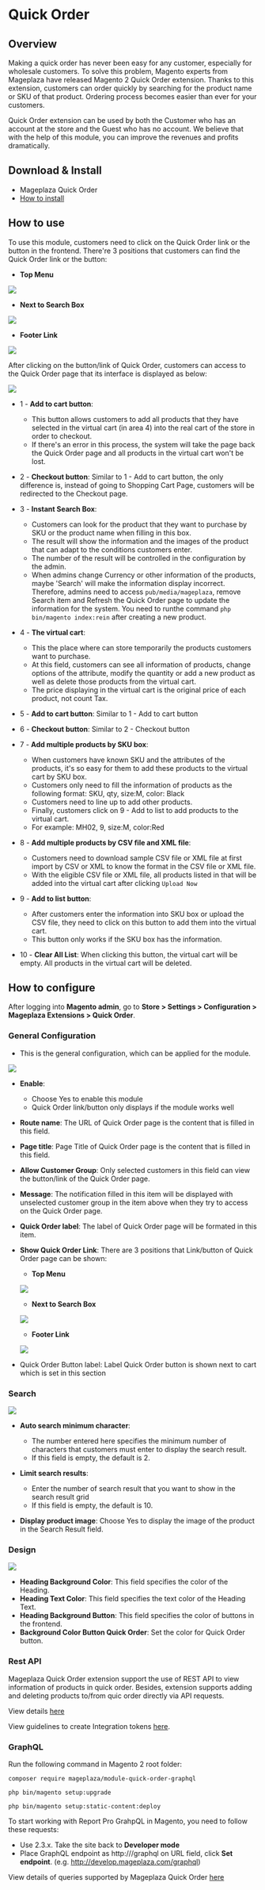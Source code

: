# Quick Order

## Overview

Making a quick order has never been easy for any customer, especially for wholesale customers. To solve this problem, Magento experts from Mageplaza have released Magento 2 Quick Order extension. Thanks to this extension, customers can order quickly by searching for the product name or SKU of that product. Ordering process becomes easier than ever for your customers.

Quick Order extension can be used by both the Customer who has an account at the store and the Guest who has no account. We believe that with the help of this module, you can improve the revenues and profits dramatically.

## Download & Install
- Mageplaza Quick Order
- [How to install](https://www.mageplaza.com/install-magento-2-extension/)

## How to use

To use this module, customers need to click on the Quick Order link or the button in the frontend. There're 3 positions that customers can find the Quick Order link or the button:

* **Top Menu**

![](https://i.imgur.com/rE9mlwa.png)

* **Next to Search Box**

![](https://i.imgur.com/GDZ1YHO.png)

* **Footer Link**

![](https://i.imgur.com/b3myLsO.png)

After clicking on the button/link of Quick Order, customers can access to the Quick Order page that its interface is displayed as below:

![](https://i.imgur.com/zqUPMhZ.png) 

* 1 - **Add to cart button**:

  * This button allows customers to add all products that they have selected in the virtual cart (in area 4) into the real cart of the store in order to checkout.
  * If there's an error in this process, the system will take the page back the Quick Order page and all products in the virtual cart won't be lost.
  
* 2 - **Checkout button**: Similar to 1 - Add to cart button, the only difference is, instead of going to Shopping Cart Page, customers will be redirected to the Checkout page.

* 3 - **Instant Search Box**:
  * Customers can look for the product that they want to purchase by SKU or the product name when filling in this box.
  * The result will show the information and the images of the product that can adapt to the conditions customers enter.
  * The number of the result will be controlled in the configuration by the admin.
  * When admins change Currency or other information of the products, maybe 'Search' will make the information display incorrect. Therefore, admins need to access `pub/media/mageplaza`, remove Search item and Refresh the Quick Order page to update the information for the system. You need to runthe command `php bin/magento index:rein` after creating a new product.

  
* 4 - **The virtual cart**:
  * This the place where can store temporarily the products customers want to purchase.
  * At this field, customers can see all information of products, change options of the attribute, modify the quantity or add a new product as well as delete those products from the virtual cart.
  * The price displaying in the virtual cart is the original price of each product, not count Tax.
  
* 5 - **Add to cart button**: Similar to 1 - Add to cart button
* 6 - **Checkout button**: Similar to 2 - Checkout button
* 7 - **Add multiple products by SKU box**:
  * When customers have known SKU and the attributes of the products, it's so easy for them to add these products to the virtual cart by SKU box.
  * Customers only need to fill the information of products as the following format: SKU, qty, size:M, color: Black
  * Customers need to line up to add other products.
  * Finally, customers click on 9 - Add to list to add products to the virtual cart.
  * For example: MH02, 9, size:M, color:Red

* 8 - **Add multiple products by CSV file and XML file**:
  * Customers need to download sample CSV file or XML file at first import by CSV or XML to know the format in the CSV file or XML file.
  * With the eligible CSV file or XML file, all products listed in that will be added into the virtual cart after clicking `Upload Now`
  
* 9 - **Add to list button**: 
  * After customers enter the information into SKU box or upload the CSV file, they need to click on this button to add them into the virtual cart.
  * This button only works if the SKU box has the information.

* 10 - **Clear All List**: When clicking this button, the virtual cart will be empty. All products in the virtual cart will be deleted.

## How to configure

After logging into **Magento admin**, go to **Store > Settings > Configuration > Mageplaza Extensions > Quick Order**.

### General Configuration

* This is the general configuration, which can be applied for the module.

![](https://i.imgur.com/HVNQX8r.png)

* **Enable**: 
  * Choose Yes to enable this module
  * Quick Order link/button only displays if the module works well
  
* **Route name**: The URL of Quick Order page is the content that is filled in this field.
* **Page title**: Page Title of Quick Order page is the content that is filled in this field.
* **Allow Customer Group**: Only selected customers in this field can view the button/link of the Quick Order page.
* **Message**: The notification filled in this item will be displayed with unselected customer group in the item above when they try to access on the Quick Order page.
* **Quick Order label**: The label of Quick Order page will be formated in this item.
* **Show Quick Order Link**: There are 3 positions that Link/button of Quick Order page can be shown:
  * **Top Menu**
  
  ![](https://i.imgur.com/xdhJxKn.png)
  
  * **Next to Search Box**
  
  ![](https://i.imgur.com/u8fZsl1.png)
  
  * **Footer Link**
  
  ![](https://i.imgur.com/aWwBYGY.png)
  
* Quick Order Button label: Label Quick Order button is shown next to cart which is set in this section
  
### Search

![](https://i.imgur.com/ss5PPc6.png)

* **Auto search minimum character**:
  * The number entered here specifies the minimum number of characters that customers must enter to display the search result.
  * If this field is empty, the default is 2.
  
* **Limit search results**:
  * Enter the number of search result that you want to show in the search result grid
  * If this field is empty, the default is 10.
  
* **Display product image**: Choose Yes to display the image of the product in the Search Result field.
  
### Design

![](https://i.imgur.com/zLPJgxV.png)

* **Heading Background Color**: This field specifies the color of the Heading.
* **Heading Text Color**: This field specifies the text color of the Heading Text.
* **Heading Background Button**: This field specifies the color of buttons in the frontend.
* **Background Color Button Quick Order**: Set the color for Quick Order button. 

### Rest API
Mageplaza Quick Order extension support the use of REST API to view information of products in quick order. Besides, extension supports adding and deleting products to/from quic order directly via API requests. 

View details [here](https://documenter.getpostman.com/view/10589000/TVYDezUh)

View guidelines to create Integration tokens [here](https://devdocs.magento.com/guides/v2.3/get-started/authentication/gs-authentication-token.html).

### GraphQL

Run the following command in Magento 2 root folder:

`composer require mageplaza/module-quick-order-graphql`

`php bin/magento setup:upgrade`

`php bin/magento setup:static-content:deploy`

To start working with Report Pro GrahpQL in Magento, you need to follow these requests: 
- Use 2.3.x. Take the site back to **Developer mode**
- Place GraphQL endpoint as http://<magento2-3-server>/graphql on URL field, click **Set endpoint**. (e.g. http://develop.mageplaza.com/graphql)

View details of queries supported by Mageplaza Quick Order [here](https://documenter.getpostman.com/view/10589000/TVYDfKW9)
  



